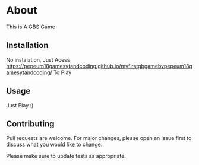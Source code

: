 # About

This is A GBS Game

## Installation

No instalation, Just Acess https://pepeum18gamesytandcoding.github.io/myfirstgbgamebypepeum18gamesytandcoding/ To Play



## Usage

Just Play :)

## Contributing

Pull requests are welcome. For major changes, please open an issue first
to discuss what you would like to change.

Please make sure to update tests as appropriate.

